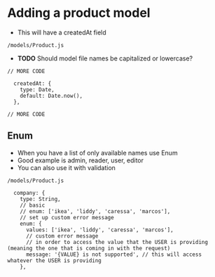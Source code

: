# Adding a product model
* This will have a createdAt field

`/models/Product.js`
* **TODO** Should model file names be capitalized or lowercase?

```
// MORE CODE

  createdAt: {
    type: Date,
    default: Date.now(),
  },

// MORE CODE
```

## Enum
* When you have a list of only available names use Enum
* Good example is admin, reader, user, editor
* You can also use it with validation

`/models/Product.js`

```
  company: {
    type: String,
    // basic
    // enum: ['ikea', 'liddy', 'caressa', 'marcos'],
    // set up custom error message
    enum: {
      values: ['ikea', 'liddy', 'caressa', 'marcos'],
      // custom error message
      // in order to access the value that the USER is providing (meaning the one that is coming in with the request)
      message: '{VALUE} is not supported', // this will access whatever the USER is providing
    },
```


